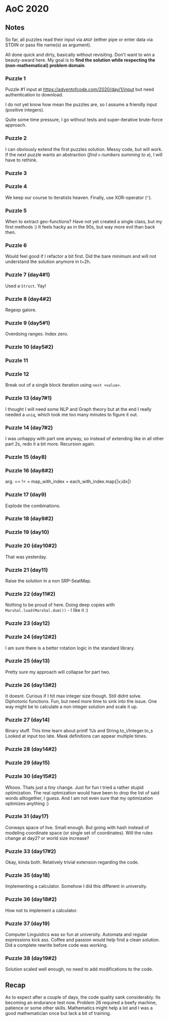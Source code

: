 # AoC 2020

## Notes

So far, all puzzles read their input via `ARGF` (either pipe or enter data via
STDIN  or pass file name(s) as argument).

All done quick and dirty, basically without revisiting.  Don't want to win a
beauty-award here. My goal is to **find the solution while respecting the
(non-mathematical) problem domain**.

### Puzzle 1

Puzzle #1 input at https://adventofcode.com/2020/day/1/input but need
authentication to download.

I do not yet know how mean the puzzles are, so I assume a friendly input
(positive integers).

Quite some time pressure, I go without tests and super-iterative brute-force approach.

### Puzzle 2

I can obviously extend the first puzzles solution.  Messy code, but will work.
If the next puzzle wants an abstraction (*find `n` numbers summing to `m`*), I
will have to rethink.

### Puzzle 3
### Puzzle 4
We keep our course to iteratists heaven. Finally, use XOR-operator (`^`).

### Puzzle 5
When to extract geo-functions?  Have not yet created a single class, but my
first methods :)
It feels hacky as in the 90s, but way more evil than back then.

### Puzzle 6
Would feel good if I refactor a bit first. Did the bare minimum and will not
understand the solution anymore in t+2h.

### Puzzle 7 (day4#1)
Used a `Struct`. Yay!

### Puzzle 8 (day4#2)
Regexp galore.

### Puzzle 9 (day5#1)
Overdoing ranges. Index zero.
### Puzzle 10 (day5#2)

### Puzzle 11
### Puzzle 12
Break out of a single block iteration using `next <value>`.

### Puzzle 13 (day7#1)
I thought I will need some NLP and Graph theory but at the end I really needed
a `uniq`, which took me too many minutes to figure it out.
### Puzzle 14 (day7#2)
I was unhappy with part one anyway, so instead of extending like in all other
part 2s, redo it a bit more. Recursion again.

### Puzzle 15 (day8)
### Puzzle 16 (day8#2)
arg. == != =
map_with_index = each_with_index.map{|v,idx|}

### Puzzle 17 (day9)
Explode the combinations.
### Puzzle 18 (day9#2)

### Puzzle 19 (day10)
### Puzzle 20 (day10#2)
That was yesterday.

### Puzzle 21 (day11)
Raise the solution in a non SRP-SeatMap.
### Puzzle 22 (day11#2)
Nothing to be proud of here. 
Doing deep copies with `Marshal.load(Marshal.dum())` - I like it :)

### Puzzle 23 (day12)
### Puzzle 24 (day12#2)
I am sure there is a better rotation logic in the standard library.

### Puzzle 25 (day13)
Pretty sure my approach will collapse for part two.
### Puzzle 26 (day13#2)
It doesnt. Curious if I hit max integer size though. Still didnt solve.
Diphotonic functions. Fun, but need more time to sink into the issue. One way
might be to calculate a non integer solution and scale it up.

### Puzzle 27 (day14)
Binary stuff. This time learn about printf %b and String.to_i/Integer.to_s
Looked at input too late. Mask definitions can appear multiple times.
### Puzzle 28 (day14#2)

### Puzzle 29 (day15)
### Puzzle 30 (day15#2)
Whooo. Thats just a tiny change. Just for fun I tried a rather stupid
optimization. The real optmization would have been to drop the list of said
words alltogether, I guess. And I am not even sure that my optimization
optimizes anything :)

### Puzzle 31 (day17)
Conways space of live. Small enough. But going with hash instead of modeling
coordinate space (or single set of coordinates). Will the rules change at day2?
or world size increase?
### Puzzle 33 (day17#2)
Okay, kinda both. Relatively trivial extension regarding the code.

### Puzzle 35 (day18)
Implementing a calculator. Somehow I did this different in university.
### Puzzle 36 (day18#2)
How not to implement a calculator.

### Puzzle 37 (day19)
Computer Linguistics was so fun at university. Automata and regular expressions
kick ass. Coffee and passion would help find a clean solution.
Did a complete rewrite before code was working.
### Puzzle 38 (day19#2)
Solution scaled well enough, no need to add modifications to the code.


## Recap

As to expect after a couple of days, the code quality sank considerably. Its
becoming an endurance test now.
Problem 26 required a beefy machine, patience or some other skills. Mathematics
might help a lot and I was a good mathematician once but lack a bit of training.

